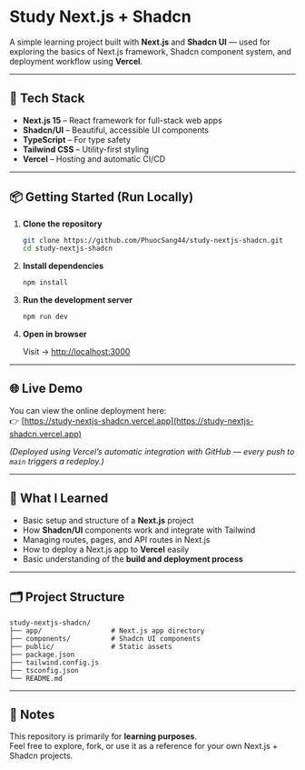 # Study Next.js + Shadcn

A simple learning project built with **Next.js** and **Shadcn UI** — used for exploring the basics of Next.js framework, Shadcn component system, and deployment workflow using **Vercel**.

---

## 🚀 Tech Stack

- **Next.js 15** – React framework for full-stack web apps  
- **Shadcn/UI** – Beautiful, accessible UI components  
- **TypeScript** – For type safety  
- **Tailwind CSS** – Utility-first styling  
- **Vercel** – Hosting and automatic CI/CD

---

## 📦 Getting Started (Run Locally)

1. **Clone the repository**

   ```bash
   git clone https://github.com/PhuocSang44/study-nextjs-shadcn.git
   cd study-nextjs-shadcn
   ```

2. **Install dependencies**

   ```bash
   npm install
   ```

3. **Run the development server**

   ```bash
   npm run dev
   ```

4. **Open in browser**

   Visit → [http://localhost:3000](http://localhost:3000)

---

## 🌐 Live Demo

You can view the online deployment here:  
👉 [https://study-nextjs-shadcn.vercel.app](https://study-nextjs-shadcn.vercel.app)

*(Deployed using Vercel’s automatic integration with GitHub — every push to `main` triggers a redeploy.)*

---

## 🧠 What I Learned

- Basic setup and structure of a **Next.js** project  
- How **Shadcn/UI** components work and integrate with Tailwind  
- Managing routes, pages, and API routes in Next.js  
- How to deploy a Next.js app to **Vercel** easily  
- Basic understanding of the **build and deployment process**

---

## 🗂️ Project Structure

```
study-nextjs-shadcn/
├── app/                 # Next.js app directory
├── components/          # Shadcn UI components
├── public/              # Static assets
├── package.json
├── tailwind.config.js
├── tsconfig.json
└── README.md
```

---

## 💬 Notes

This repository is primarily for **learning purposes**.  
Feel free to explore, fork, or use it as a reference for your own Next.js + Shadcn projects.
